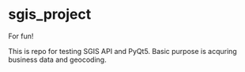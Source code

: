 # sgis_project
For fun!

This is repo for testing SGIS API and PyQt5.
Basic purpose is acquring business data and geocoding.
